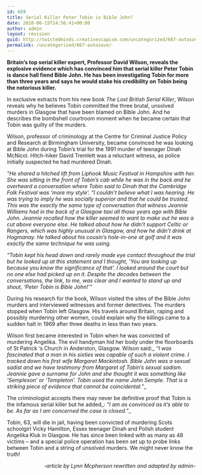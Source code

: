 ```yaml
---
id: 669
title: Serial Killer Peter Tobin is Bible John?
date: 2010-06-15T14:56:41+00:00
author: admin
layout: revision
guid: http://twistedminds.creativescapism.com/uncategorized/667-autosave/
permalink: /uncategorized/667-autosave/
---
```

<p class="dropcap-first">
  <strong>Britain&#8217;s top serial killer expert, Professor David Wilson, reveals the explosive evidence which has convinced him that serial killer Peter Tobin is dance hall fiend Bible John. He has been investigating Tobin for more than three years and says he would stake his credibility on Tobin being the notorious killer.</strong>
</p>

In exclusive extracts from his new book _The Lost British Serial Killer_, Wilson reveals why he believes Tobin committed the three brutal, unsolved murders in Glasgow that have been blamed on Bible John. And he describes the bombshell courtroom moment when he became certain that Tobin was guilty of the murders.

Wilson, professor of criminology at the Centre for Criminal Justice Policy and Research at Birmingham University, became convinced he was looking at Bible John during Tobin&#8217;s trial for the 1991 murder of teenager Dinah McNicol. Hitch-hiker David Tremlett was a reluctant witness, as police initially suspected he had murdered Dinah.

_&#8220;He shared a hitched lift from Liphook Music Festival in Hampshire with her. She was sitting in the front of Tobin&#8217;s cab while he was in the back and he overheard a conversation where Tobin said to Dinah that the Cambridge Folk Festival was &#8216;more my style&#8217;. &#8220;I couldn&#8217;t believe what I was hearing. He was trying to imply he was socially superior and that he could be trusted. This was the exactly the same type of conversation that witness Jeannie Williams had in the back of a Glasgow taxi all those years ago with Bible John. Jeannie recalled how the killer seemed to want to make out he was a cut above everyone else. He talked about how he didn&#8217;t support Celtic or Rangers, which was highly unusual in Glasgow, and how he didn&#8217;t drink at Hogmanay. He talked about his cousin&#8217;s hole-in-one at golf and it was exactly the same technique he was using._

_&#8220;Tobin kept his head down and rarely made eye contact throughout the trial but he looked up at this statement and I thought, &#8216;You are looking up because you know the significance of that&#8217;. I looked around the court but no one else had picked up on it. Despite the decades between the conversations, the link, to me, was clear and I wanted to stand up and shout, &#8216;Peter Tobin is Bible John!'&#8221;_ 

During his research for the book, Wilson visited the sites of the Bible John murders and interviewed witnesses and former detectives. The murders stopped when Tobin left Glasgow. His travels around Britain, raping and possibly murdering other women, could explain why the killings came to a sudden halt in 1969 after three deaths in less than two years.

Wilson first became interested in Tobin when he was convicted of murdering Angelika. The evil handyman hid her body under the floorboards of St Patrick &#8216;s Church in Anderston, Glasgow. Wilson said:_ _&#8220;I was fascinated that a man in his sixties was capable of such a violent crime. I tracked down his first wife Margaret Mackintosh. Bible John was a sexual sadist and we have testimony from Margaret of Tobin&#8217;s sexual sadism. Jeannie gave a surname for John and she thought it was something like &#8216;Sempleson&#8217; or &#8216;Templeton&#8217;. Tobin used the name John Semple. That is a striking piece of evidence that cannot be coincidental.&#8221;__

The criminologist accepts there may never be definitive proof that Tobin is the infamous serial killer but he added_: _&#8220;I am as convinced as it&#8217;s able to be. As far as I am concerned the case is closed.&#8221;__

Tobin, 63, will die in jail, having been convicted of murdering Scots schoolgirl Vicky Hamilton, Essex teenager Dinah and Polish student Angelika Kluk in Glasgow. He has since been linked with as many as 48 victims &#8211; and a special police operation has been set up to probe links between Tobin and a string of unsolved murders. We might never know the truth!

<p style="text-align: right;">
  <em>-article by Lynn Mcpherson rewritten and adapted by admin-</em>
</p>